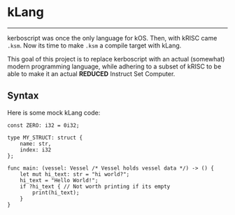 # kLang
---

kerboscript was once the only language for kOS. Then, with kRISC came `.ksm`. Now its time to make `.ksm` a compile target with kLang.

This goal of this project is to replace kerboscript with an actual (somewhat) modern programming language, while adhering to a subset of kRISC to be able to make it an actual **REDUCED** Instruct Set Computer.

## Syntax
Here is some mock kLang code:

```kLang
const ZERO: i32 = 0i32;

type MY_STRUCT: struct {
    name: str,
    index: i32
};

func main: (vessel: Vessel /* Vessel holds vessel data */) -> () {
    let mut hi_text: str = "hi world?";
    hi_text = "Hello World!";
    if ?hi_text { // Not worth printing if its empty
        print(hi_text);
    }
}
```
